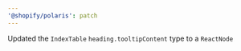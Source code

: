 ```yaml
---
'@shopify/polaris': patch
---
```


Updated the `IndexTable` `heading.tooltipContent` type to a `ReactNode`
